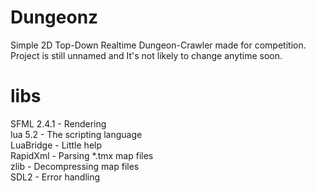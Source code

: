 # Dungeonz
Simple 2D Top-Down Realtime Dungeon-Crawler made for competition.
Project is still unnamed and It's not likely to change anytime soon.

# libs
SFML 2.4.1 - Rendering  
lua 5.2 - The scripting language  
LuaBridge - Little help  
RapidXml - Parsing *.tmx map files  
zlib - Decompressing map files  
SDL2 - Error handling  
